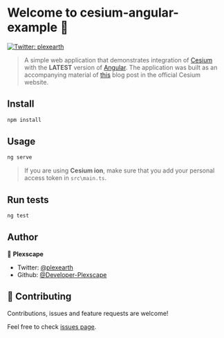 # Welcome to cesium-angular-example 👋
[![Twitter: plexearth](https://img.shields.io/twitter/follow/plexearth.svg?style=social)](https://twitter.com/plexearth)

> A simple web application that demonstrates integration of [Cesium](https://cesiumjs.org/) with the **LATEST** version of [Angular](https://angular.io/). The application was built as an accompanying material of [this](https://cesium.com/blog/2018/03/12/cesium-and-angular/) blog post in the official Cesium website.

## Install

```sh
npm install
```

## Usage

```sh
ng serve
```

> If you are using **Cesium ion**, make sure that you add your personal access token in `src\main.ts`.

## Run tests

```sh
ng test
```

## Author

👤 **Plexscape**

* Twitter: [@plexearth](https://twitter.com/plexearth)
* Github: [@Developer-Plexscape](https://github.com/Developer-Plexscape)

## 🤝 Contributing

Contributions, issues and feature requests are welcome!

Feel free to check [issues page](https://github.com/Developer-Plexscape/cesium-angular-example/issues).
